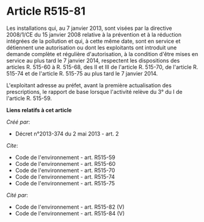 # Article R515-81

Les installations qui, au 7 janvier 2013, sont visées par la directive 2008/1/CE du 15 janvier 2008 relative à la prévention
et à la réduction intégrées de la pollution et qui, à cette même date, sont en service et détiennent une autorisation ou dont
les exploitants ont introduit une demande complète et régulière d'autorisation, à la condition d'être mises en service au
plus tard le 7 janvier 2014, respectent les dispositions des articles R. 515-60 à R. 515-68, des II et III de l'article R.
515-70, de l'article R. 515-74 et de l'article R. 515-75 au plus tard le 7 janvier 2014.

L'exploitant adresse au préfet, avant la première actualisation des prescriptions, le rapport de base lorsque l'activité
relève du 3° du I de l'article R. 515-59.

**Liens relatifs à cet article**

_Créé par_:

  - Décret n°2013-374 du 2 mai 2013 - art. 2

_Cite_:

  - Code de l'environnement - art. R515-59
  - Code de l'environnement - art. R515-60
  - Code de l'environnement - art. R515-70
  - Code de l'environnement - art. R515-74
  - Code de l'environnement - art. R515-75

_Cité par_:

  - Code de l'environnement - art. R515-82 (V)
  - Code de l'environnement - art. R515-84 (V)
